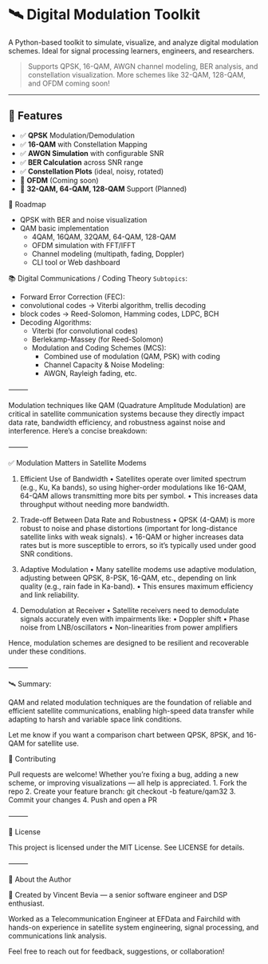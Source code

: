# 🛰️ Digital Modulation Toolkit

A Python-based toolkit to simulate, visualize, and analyze digital modulation schemes. Ideal for signal processing learners, engineers, and researchers.

> Supports QPSK, 16-QAM, AWGN channel modeling, BER analysis, and constellation visualization. More schemes like 32-QAM, 128-QAM, and OFDM coming soon!

---

## 📡 Features

- ✅ **QPSK** Modulation/Demodulation
- ✅ **16-QAM** with Constellation Mapping
- ✅ **AWGN Simulation** with configurable SNR
- ✅ **BER Calculation** across SNR range
- ✅ **Constellation Plots** (ideal, noisy, rotated)
- 🚧 **OFDM** (Coming soon)
- 🚧 **32-QAM, 64-QAM, 128-QAM** Support (Planned)

🎯 Roadmap 
- QPSK with BER and noise visualization 
- QAM basic implementation 
  - 4QAM, 16QAM, 32QAM, 64-QAM, 128-QAM 
  - OFDM simulation with FFT/IFFT 
  - Channel modeling (multipath, fading, Doppler)
  - CLI tool or Web dashboard


📚 Digital Communications / Coding Theory
`Subtopics`:
- Forward Error Correction (FEC):
- convolutional codes → Viterbi algorithm, trellis decoding 
- block codes → Reed-Solomon, Hamming codes, LDPC, BCH 
- Decoding Algorithms:
  - Viterbi (for convolutional codes)
  - Berlekamp-Massey (for Reed-Solomon)
  - Modulation and Coding Schemes (MCS):
    - Combined use of modulation (QAM, PSK) with coding 
    - Channel Capacity & Noise Modeling:
    - AWGN, Rayleigh fading, etc.

⸻

Modulation techniques like QAM (Quadrature Amplitude Modulation) are critical in satellite communication systems because they directly impact data rate, bandwidth efficiency, and robustness against noise and interference. Here’s a concise breakdown:

⸻

✅ Modulation Matters in Satellite Modems

1. Efficient Use of Bandwidth
	•	Satellites operate over limited spectrum (e.g., Ku, Ka bands), so using higher-order modulations like 16-QAM, 64-QAM allows transmitting more bits per symbol.
	•	This increases data throughput without needing more bandwidth.

2. Trade-off Between Data Rate and Robustness
	•	QPSK (4-QAM) is more robust to noise and phase distortions (important for long-distance satellite links with weak signals).
	•	16-QAM or higher increases data rates but is more susceptible to errors, so it’s typically used under good SNR conditions.

3. Adaptive Modulation
	•	Many satellite modems use adaptive modulation, adjusting between QPSK, 8-PSK, 16-QAM, etc., depending on link quality (e.g., rain fade in Ka-band).
	•	This ensures maximum efficiency and link reliability.

4. Demodulation at Receiver
	•	Satellite receivers need to demodulate signals accurately even with impairments like:
	•	Doppler shift
	•	Phase noise from LNB/oscillators
	•	Non-linearities from power amplifiers

Hence, modulation schemes are designed to be resilient and recoverable under these conditions.

⸻

🛰️ Summary:

QAM and related modulation techniques are the foundation of reliable and efficient satellite communications, enabling high-speed data transfer while adapting to harsh and variable space link conditions.

Let me know if you want a comparison chart between QPSK, 8PSK, and 16-QAM for satellite use.

🤝 Contributing

Pull requests are welcome! Whether you’re fixing a bug, adding a new scheme, or improving visualizations — all help is appreciated.
	1.	Fork the repo
	2.	Create your feature branch: git checkout -b feature/qam32
	3.	Commit your changes
	4.	Push and open a PR

⸻

📘 License

This project is licensed under the MIT License. See LICENSE for details.

⸻

📡 About the Author

👋 Created by Vincent Bevia — a senior software engineer and DSP enthusiast.

Worked as a Telecommunication Engineer at EFData and Fairchild with hands-on experience in satellite system engineering, signal processing, and communications link analysis.

Feel free to reach out for feedback, suggestions, or collaboration!
